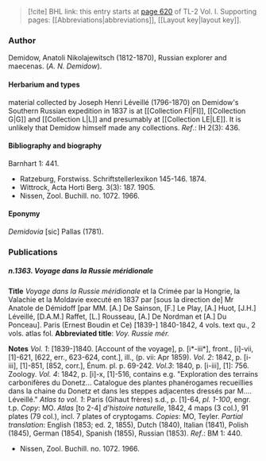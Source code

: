 > [!cite] BHL link: this entry starts at [page 620](https://www.biodiversitylibrary.org/item/103414#page/668/mode/1up) of TL-2 Vol. I.
> Supporting pages: [[Abbreviations|abbreviations]], [[Layout key|layout key]].

### Author

Demidow, Anatoli Nikolajewitsch (1812-1870), Russian explorer and maecenas. (*A. N. Demidow*).

#### Herbarium and types

material collected by Joseph Henri Léveillé (1796-1870) on Demidow's Southern Russian expedition in 1837 is at [[Collection FI|FI]], [[Collection G|G]] and [[Collection L|L]] and presumably at [[Collection LE|LE]]. It is unlikely that Demidow himself made any collections.
*Ref*.: IH 2(3): 436.

#### Bibliography and biography

Barnhart 1: 441.
- Ratzeburg, Forstwiss. Schriftstellerlexikon 145-146. 1874.
- Wittrock, Acta Horti Berg. 3(3): 187. 1905.
- Nissen, Zool. Buchill. no. 1072. 1966.

#### Eponymy

*Demidovia* \[sic\] Pallas (1781).

### Publications

##### n.1363. Voyage dans la Russie méridionale

**Title**
*Voyage dans la Russie méridionale* et la Crimée par la Hongrie, la Valachie et la Moldavie executé en 1837 par \[sous la direction de\] Mr Anatole de Démidoff \[par MM. \[A.\] De Sainson, \[F.\] Le Play, \[A.\] Huot, \[J.H.\] Léveillé, \[D.A.M.\] Raffet, \[L.\] Rousseau, \[A.\] De Nordman et \[A.\] Du Ponceau\]. Paris (Ernest Boudin et Ce) \[1839-\] 1840-1842, 4 vols. text qu., 2 vols. atlas fol.
**Abbreviated title**: *Voy. Russie mér.*

**Notes**
*Vol. 1*: \[1839-\]1840. \[Account of the voyage\], p. \[i\*-iii\*\], front., \[i\]-vii, \[1\]-621, \[622, err., 623-624, cont.\], ill., (p. vii: Apr 1859).
*Vol. 2*: 1842, p. \[i-iii\], \[1\]-851, \[852, corr.\], Énum. pl. p. 69-242.
*Vol.3*: 1840, p. \[i-iii\], \[1\]: 756. Zoology.
*Vol. 4*: 1842, p. \[i\]-x, \[1\]-516, contains e.g. "Exploration des terrains carbonifères du Donetz... Catalogue des plantes phanérogames recueillies dans la chaine du Donetz et dans les steppes adjacentes dressés par M.... Léveillé."
*Atlas to vol. 1*: Paris (Gihaut frères) s.d., p. \[1\]-64, *pl. 1-100*, engr. t.p. *Copy*: MO.
*Atlas* \[to 2-4\] *d'histoire naturelle*, 1842, 4 maps (3 col.), 91 plates (79 col.), incl. 7 plates of cryptogams. *Copies*: MO, Teyler.
*Partial translation*: English (1853; ed. 2, 1855), Dutch (1840), Italian (1841), Polish (1845), German (1854), Spanish (1855), Russian (1853).
*Ref*.: BM 1: 440.
- Nissen, Zool. Buchill. no. 1072. 1966.

